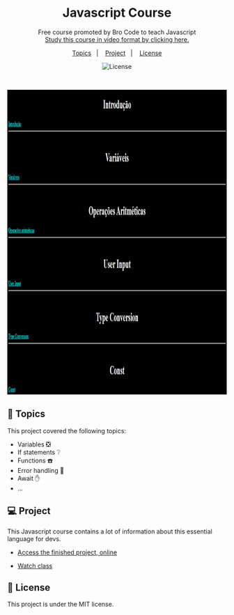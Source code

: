 <h1 align="center"> Javascript Course </h1>

<p align="center">
Free course promoted by Bro Code to teach Javascript <br/>
<a href="https://www.youtube.com/watch?v=8dWL3wF_OMw&t=27947s">Study this course in video format by clicking here.</a>
</p>

<p align="center">
  <a href="#-topics">Topics</a>&nbsp;&nbsp;&nbsp;|&nbsp;&nbsp;&nbsp;
  <a href="#-project">Project</a>&nbsp;&nbsp;&nbsp;|&nbsp;&nbsp;&nbsp;
  <a href="#memo-License">License</a>
</p>

<p align="center">
  <img alt="License" src="https://img.shields.io/static/v1?label=license&message=MIT&color=49AA26&labelColor=000000">
</p>

<br>

<p align="center">
  <img alt="Javascript course" src="./github/preview.png" width="600px" height="700px" >
</p>

## 🚀 Topics

This project covered the following topics:

- Variables :negative_squared_cross_mark:
- If statements :grey_question:
- Functions :telephone:
- Error handling :european_post_office:
- Await :raised_hand:
- ...

## 💻 Project

This Javascript course contains a lot of information about this essential language for devs.

- [Access the finished project, online](https://aoba43.github.io/Javascript-Course/)

- [Watch class](https://www.youtube.com/watch?v=8dWL3wF_OMw&t=27947s)

## :memo: License

This project is under the MIT license.
